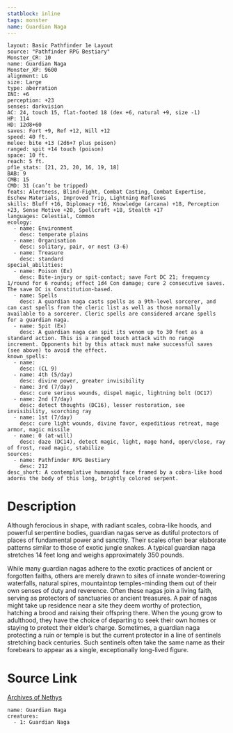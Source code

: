 ```yaml
---
statblock: inline
tags: monster
name: Guardian Naga
---
```

```statblock
layout: Basic Pathfinder 1e Layout
source: "Pathfinder RPG Bestiary"
Monster_CR: 10
name: Guardian Naga
Monster_XP: 9600
alignment: LG
size: Large
type: aberration
INI: +6
perception: +23
senses: darkvision
AC: 24, touch 15, flat-footed 18 (dex +6, natural +9, size -1)
HP: 114
HD: 12d8+60
saves: Fort +9, Ref +12, Will +12
speed: 40 ft.
melee: bite +13 (2d6+7 plus poison)
ranged: spit +14 touch (poison)
space: 10 ft.
reach: 5 ft.
pf1e_stats: [21, 23, 20, 16, 19, 18]
BAB: 9
CMB: 15
CMD: 31 (can’t be tripped)
feats: Alertness, Blind-Fight, Combat Casting, Combat Expertise, Eschew Materials, Improved Trip, Lightning Reflexes
skills: Bluff +16, Diplomacy +16, Knowledge (arcana) +18, Perception +23, Sense Motive +20, Spellcraft +18, Stealth +17
languages: Celestial, Common
ecology:
  - name: Environment
    desc: temperate plains
  - name: Organisation
    desc: solitary, pair, or nest (3-6)
  - name: Treasure
    desc: standard
special_abilities:
  - name: Poison (Ex)
    desc: Bite-injury or spit-contact; save Fort DC 21; frequency 1/round for 6 rounds; effect 1d4 Con damage; cure 2 consecutive saves. The save DC is Constitution-based.
  - name: Spells
    desc: A guardian naga casts spells as a 9th-level sorcerer, and can cast spells from the cleric list as well as those normally available to a sorcerer. Cleric spells are considered arcane spells for a guardian naga.
  - name: Spit (Ex)
    desc: A guardian naga can spit its venom up to 30 feet as a standard action. This is a ranged touch attack with no range increment. Opponents hit by this attack must make successful saves (see above) to avoid the effect.
known_spells:
  - name:
    desc: (CL 9)
  - name: 4th (5/day)
    desc: divine power, greater invisibility
  - name: 3rd (7/day)
    desc: cure serious wounds, dispel magic, lightning bolt (DC17)
  - name: 2nd (7/day)
    desc: detect thoughts (DC16), lesser restoration, see invisibility, scorching ray
  - name: 1st (7/day)
    desc: cure light wounds, divine favor, expeditious retreat, mage armor, magic missile
  - name: 0 (at-will)
    desc: daze (DC14), detect magic, light, mage hand, open/close, ray of frost, read magic, stabilize
sources:
  - name: Pathfinder RPG Bestiary
    desc: 212
desc_short: A contemplative humanoid face framed by a cobra-like hood adorns the body of this long, brightly colored serpent.
```
# Description
Although ferocious in shape, with radiant scales, cobra-like hoods, and powerful serpentine bodies, guardian nagas serve as dutiful protectors of places of fundamental power and sanctity. Their scales often bear elaborate patterns similar to those of exotic jungle snakes. A typical guardian naga stretches 14 feet long and weighs approximately 350 pounds.

While many guardian nagas adhere to the exotic practices of ancient or forgotten faiths, others are merely drawn to sites of innate wonder-towering waterfalls, natural spires, mountaintop temples-minding them out of their own senses of duty and reverence. Often these nagas join a living faith, serving as protectors of sanctuaries or ancient treasures. A pair of nagas might take up residence near a site they deem worthy of protection, hatching a brood and raising their offspring there. When the young grow to adulthood, they have the choice of departing to seek their own homes or staying to protect their elder’s charge. Sometimes, a guardian naga protecting a ruin or temple is but the current protector in a line of sentinels stretching back centuries. Such sentinels often take the same name as their forebears to appear as a single, exceptionally long-lived figure.
# Source Link
[Archives of Nethys](https://aonprd.com/MonsterDisplay.aspx?ItemName=Guardian%20Naga)
```encounter-table
name: Guardian Naga
creatures:
  - 1: Guardian Naga
```
